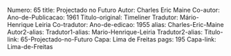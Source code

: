 Numero: 65
title: Projectado no Futuro
Autor: Charles Eric Maine
Co-autor: 
Ano-de-Publicacao: 1961
Titulo-original: Timeliner
Tradutor: Mário-Henrique Leiria
Co-tradutor: 
Ano-de-edicao: 1955
alias: Charles-Eric-Maine
Autor2-alias: 
Tradutor1-alias: Mario-Henrique-Leiria
Tradutor2-alias: 
Titulo-link: 65-Projectado-no-Futuro
Capa: Lima de Freitas
pags: 195
Capa-link: Lima-de-Freitas
